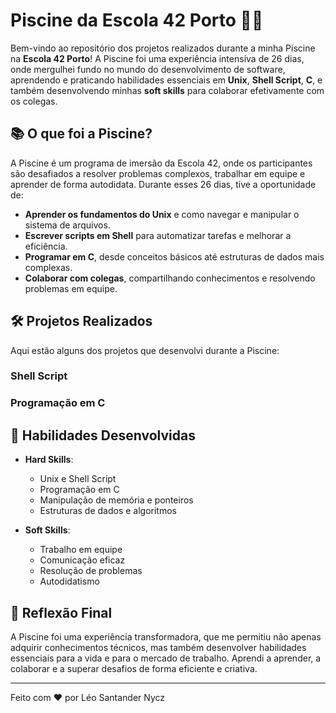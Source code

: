 # Piscine da Escola 42 Porto 🏊‍♂️

Bem-vindo ao repositório dos projetos realizados durante a minha Piscine na **Escola 42 Porto**! A Piscine foi uma experiência intensiva de 26 dias, onde mergulhei fundo no mundo do desenvolvimento de software, aprendendo e praticando habilidades essenciais em **Unix**, **Shell Script**, **C**, e também desenvolvendo minhas **soft skills** para colaborar efetivamente com os colegas.

## 📚 O que foi a Piscine?

A Piscine é um programa de imersão da Escola 42, onde os participantes são desafiados a resolver problemas complexos, trabalhar em equipe e aprender de forma autodidata. Durante esses 26 dias, tive a oportunidade de:

- **Aprender os fundamentos do Unix** e como navegar e manipular o sistema de arquivos.
- **Escrever scripts em Shell** para automatizar tarefas e melhorar a eficiência.
- **Programar em C**, desde conceitos básicos até estruturas de dados mais complexas.
- **Colaborar com colegas**, compartilhando conhecimentos e resolvendo problemas em equipe.

## 🛠 Projetos Realizados

Aqui estão alguns dos projetos que desenvolvi durante a Piscine:

### Shell Script
### Programação em C

## 🚀 Habilidades Desenvolvidas

- **Hard Skills**:
  - Unix e Shell Script
  - Programação em C
  - Manipulação de memória e ponteiros
  - Estruturas de dados e algoritmos

- **Soft Skills**:
  - Trabalho em equipe
  - Comunicação eficaz
  - Resolução de problemas
  - Autodidatismo

## 🌟 Reflexão Final

A Piscine foi uma experiência transformadora, que me permitiu não apenas adquirir conhecimentos técnicos, mas também desenvolver habilidades essenciais para a vida e para o mercado de trabalho. Aprendi a aprender, a colaborar e a superar desafios de forma eficiente e criativa.

---

Feito com ❤️ por Léo Santander Nycz
